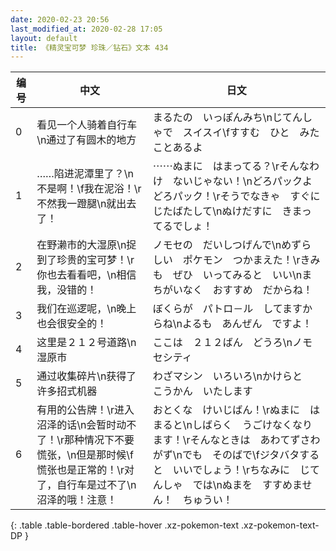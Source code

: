 ```yaml
---
date: 2020-02-23 20:56
last_modified_at: 2020-02-28 17:05
layout: default
title: 《精灵宝可梦 珍珠／钻石》文本 434
---
```

| 编号 | 中文 | 日文 |
| ---- | ---- | ---- |
| 0 | 看见一个人骑着自行车\n通过了有圆木的地方 | まるたの　いっぽんみち\nじてんしゃで　スイスイ\fすすむ　ひと　みたことあるよ　 |
| 1 | ……陷进泥潭里了？\n不是啊！\f我在泥浴！\r不然我一蹬腿\n就出去了！ | ⋯⋯ぬまに　はまってる？\rそんなわけ　ないじゃない！\nどろパックよ　どろパック！\rそうでなきゃ　すぐに　じたばたして\nぬけだすに　きまってるでしょ！ |
| 2 | 在野濑市的大湿原\n捉到了珍贵的宝可梦！\r你也去看看吧，\n相信我，没错的！ | ノモセの　だいしつげんで\nめずらしい　ポケモン　つかまえた！\rきみも　ぜひ　いってみると　いい\nまちがいなく　おすすめ　だからね！ |
| 3 | 我们在巡逻呢，\n晚上也会很安全的！ | ぼくらが　パトロ－ル　してますからね\nよるも　あんぜん　ですよ！ |
| 4 | 这里是２１２号道路\n湿原市 | ここは　２１２ばん　どうろ\nノモセシティ |
| 5 | 通过收集碎片\n获得了许多招式机器 | わざマシン　いろいろ\nかけらと　こうかん　いたします |
| 6 | 有用的公告牌！\r进入沼泽的话\n会暂时动不了！\r那种情况下不要慌张，\n但是那时候\f慌张也是正常的！\r对了，自行车是过不了\n沼泽的哦！注意！ | おとくな　けいじばん！\rぬまに　はまると\nしばらく　うごけなくなります！\rそんなときは　あわてずさわがず\nでも　そのばで\fジタバタすると　いいでしょう！\rちなみに　じてんしゃ　では\nぬまを　すすめません！　ちゅうい！ |
{: .table .table-bordered .table-hover .xz-pokemon-text .xz-pokemon-text-DP }